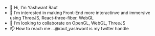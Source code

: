 - 👋 Hi, I’m Yashwant Raut
- 👀 I’m interested in making Front-End more interactinve and immersive using ThreeJS, React-three-fiber, WebGL  
- 💞️ I’m looking to collaborate on OpenGL, WebGL, ThreeJS 
- 📫 How to reach me ...@raut_yashwant is my twitter handle 

<!---
yashraut41/yashraut41 is a ✨ special ✨ repository because its `README.md` (this file) appears on your GitHub profile.
You can click the Preview link to take a look at your changes.
--->
